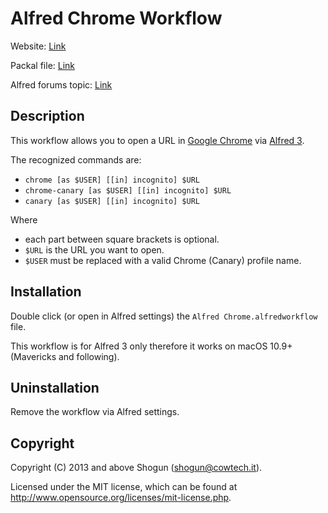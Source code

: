 # Alfred Chrome Workflow

Website: [Link](https://sw.cowtech.it/alfred-chrome)

Packal file: [Link](http://www.packal.org/workflow/alfred-chrome)

Alfred forums topic: [Link](http://www.alfredforum.com/topic/9473-alfred-chrome-open-url-in-google-chrome-also-with-specific-profile)

## Description

This workflow allows you to open a URL in [Google Chrome](https://www.google.com/chrome/) via [Alfred 3](https://www.alfredapp.com/).

The recognized commands are:

* `chrome [as $USER] [[in] incognito] $URL`
* `chrome-canary [as $USER] [[in] incognito] $URL`
* `canary [as $USER] [[in] incognito] $URL`

Where

* each part between square brackets is optional.
* `$URL` is the URL you want to open.
* `$USER` must be replaced with a valid Chrome (Canary) profile name.

## Installation

Double click (or open in Alfred settings) the `Alfred Chrome.alfredworkflow` file.

This workflow is for Alfred 3 only therefore it works on macOS 10.9+ (Mavericks and following).

## Uninstallation

Remove the workflow via Alfred settings. 

## Copyright

Copyright (C) 2013 and above Shogun (shogun@cowtech.it).

Licensed under the MIT license, which can be found at http://www.opensource.org/licenses/mit-license.php.
